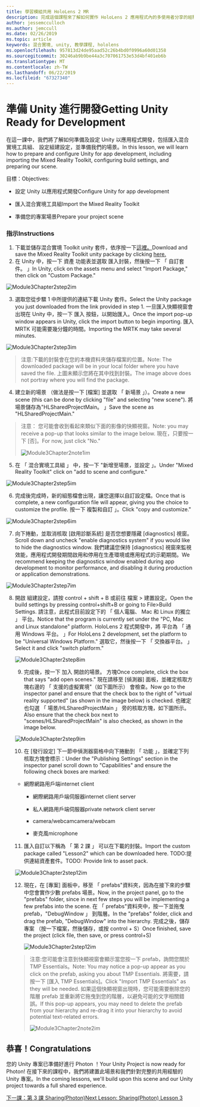 ```yaml
---
title: 學習模組共用 HoloLens 2 MR
description: 完成這個課程來了解如何實作 HoloLens 2 應用程式內的多使用者分享的經驗。
author: jessemcculloch
ms.author: jemccull
ms.date: 02/26/2019
ms.topic: article
keywords: 混合實境, unity, 教學課程, hololens
ms.openlocfilehash: 957813d24de95aad52c26b4bd0f0996a60d01358
ms.sourcegitcommit: 30246ab9b9be44a3c707061753e53d4bf401eb6b
ms.translationtype: MT
ms.contentlocale: zh-TW
ms.lasthandoff: 06/22/2019
ms.locfileid: "67327340"
---
```

# <a name="getting-unity-ready-for-development"></a><span data-ttu-id="e836a-104">**準備 Unity 進行開發**</span><span class="sxs-lookup"><span data-stu-id="e836a-104">**Getting Unity Ready for Development**</span></span> 

<span data-ttu-id="e836a-105">在這一課中，我們將了解如何準備及設定 Unity 以應用程式開發，包括匯入混合實境工具組、 設定組建設定，並準備我們的場景。</span><span class="sxs-lookup"><span data-stu-id="e836a-105">In this lesson, we will learn how to prepare and configure Unity for app development, including importing the Mixed Reality Toolkit, configuring build settings, and preparing our scene.</span></span>

<span data-ttu-id="e836a-106">目標：</span><span class="sxs-lookup"><span data-stu-id="e836a-106">Objectives:</span></span>

- <span data-ttu-id="e836a-107">設定 Unity 以應用程式開發</span><span class="sxs-lookup"><span data-stu-id="e836a-107">Configure Unity for app development</span></span>

- <span data-ttu-id="e836a-108">匯入混合實境工具組</span><span class="sxs-lookup"><span data-stu-id="e836a-108">Import the Mixed Reality Toolkit</span></span>

- <span data-ttu-id="e836a-109">準備您的專案場景</span><span class="sxs-lookup"><span data-stu-id="e836a-109">Prepare your project scene</span></span>

### <a name="instructions"></a><span data-ttu-id="e836a-110">指示</span><span class="sxs-lookup"><span data-stu-id="e836a-110">Instructions</span></span>

1. <span data-ttu-id="e836a-111">下載並儲存混合實境 Toolkit unity 套件，依序按一下[這裡。](https://github.com/microsoft/MixedRealityToolkit-Unity/releases/download/v2.0.0-RC1-Refresh/Microsoft.MixedReality.Toolkit.Unity.Foundation-v2.0.0-RC1-Refresh.unitypackage)</span><span class="sxs-lookup"><span data-stu-id="e836a-111">Download and save the Mixed Reality Toolkit unity package by clicking [here.](https://github.com/microsoft/MixedRealityToolkit-Unity/releases/download/v2.0.0-RC1-Refresh/Microsoft.MixedReality.Toolkit.Unity.Foundation-v2.0.0-RC1-Refresh.unitypackage)</span></span>
2. <span data-ttu-id="e836a-112">在 Unity 中，按一下 資產 功能表並選取 匯入封裝，然後按一下 「 自訂套件。 」</span><span class="sxs-lookup"><span data-stu-id="e836a-112">In Unity, click on the assets menu and select "Import Package," then click on "Custom Package."</span></span>

![Module3Chapter2step2im](images/module3chapter2step2im.PNG)

3. <span data-ttu-id="e836a-114">選取您從步驟 1 中所提供的連結下載 Unity 套件。</span><span class="sxs-lookup"><span data-stu-id="e836a-114">Select the Unity package you just downloaded from the link provided in step 1.</span></span> <span data-ttu-id="e836a-115">一旦匯入快顯視窗會出現在 Unity 中，按一下 匯入 按鈕，以開始匯入。</span><span class="sxs-lookup"><span data-stu-id="e836a-115">Once the import pop-up window appears in Unity, click the import button to begin importing.</span></span> <span data-ttu-id="e836a-116">匯入 MRTK 可能需要幾分鐘的時間。</span><span class="sxs-lookup"><span data-stu-id="e836a-116">Importing the MRTK may take several minutes.</span></span>

![Module3Chapter2step3im](images/module3chapter2step3im.PNG)

> <span data-ttu-id="e836a-118">注意:下載的封裝會在您的本機資料夾儲存檔案的位置。</span><span class="sxs-lookup"><span data-stu-id="e836a-118">Note: The downloaded package will be in your local folder where you have saved the file.</span></span> <span data-ttu-id="e836a-119">上圖未顯示您將在其中找到封裝。</span><span class="sxs-lookup"><span data-stu-id="e836a-119">The image above does not portray where you will find the package.</span></span>

4. <span data-ttu-id="e836a-120">建立新的場景 （做法是按一下 [檔案] 並選取 「 新場景 」）。</span><span class="sxs-lookup"><span data-stu-id="e836a-120">Create a new scene (this can be done by clicking "file" and selecting "new scene").</span></span> <span data-ttu-id="e836a-121">將場景儲存為"HLSharedProjectMain。 」</span><span class="sxs-lookup"><span data-stu-id="e836a-121">Save the scene as "HLSharedProjectMain."</span></span>

> <span data-ttu-id="e836a-122">注意： 您可能會收到看起來類似下面的影像的快顯視窗。</span><span class="sxs-lookup"><span data-stu-id="e836a-122">Note: you may receive a pop-up that looks similar to the image below.</span></span> <span data-ttu-id="e836a-123">現在，只要按一下 [否]。</span><span class="sxs-lookup"><span data-stu-id="e836a-123">For now, just click "No."</span></span>
>
> ![Module3Chapter2note1im](images/module3chapter2note1im.PNG)

5. <span data-ttu-id="e836a-125">在 「 混合實境工具組 」 中，按一下 "新增至場景，並設定 」。</span><span class="sxs-lookup"><span data-stu-id="e836a-125">Under "Mixed Reality Toolkit" click on "add to scene and configure."</span></span>

![Module3Chapter2step5im](images/module3chapter2step5im.PNG)

6. <span data-ttu-id="e836a-127">完成後完成時，新的組態檔會出現，讓您選擇以自訂設定檔。</span><span class="sxs-lookup"><span data-stu-id="e836a-127">Once that is complete, a new configuration file will appear, giving you the choice to customize the profile.</span></span> <span data-ttu-id="e836a-128">按一下 複製和自訂 」。</span><span class="sxs-lookup"><span data-stu-id="e836a-128">Click "copy and customize."</span></span>

![Module3Chapter2step6im](images/module3chapter2step6im.PNG)

7. <span data-ttu-id="e836a-130">向下捲動，並取消核取 [啟用診斷系統] 是否您想要隱藏 [diagnostics] 視窗。</span><span class="sxs-lookup"><span data-stu-id="e836a-130">Scroll down and uncheck "enable diagnostics system" if you would like to hide the diagnostics window.</span></span> <span data-ttu-id="e836a-131">我們建議您保持 [diagnostics] 視窗來監視效能，應用程式開發期間啟用和停用在生產環境或應用程式的示範期間。</span><span class="sxs-lookup"><span data-stu-id="e836a-131">We recommend keeping the diagnostics window enabled during app development to monitor performance, and disabling it during production or application demonstrations.</span></span>

![Module3Chapter2step7im](images/module3chapter2step7im.PNG)

8. <span data-ttu-id="e836a-133">開啟 組建設定，請按 control + shift + B 或前往 檔案 > 建置設定。</span><span class="sxs-lookup"><span data-stu-id="e836a-133">Open the build settings by pressing control+shift+B or going to File>Build Settings.</span></span> <span data-ttu-id="e836a-134">請注意，此程式目前設定下的 「 個人電腦、 Mac 和 Linux 的獨立 」 平台。</span><span class="sxs-lookup"><span data-stu-id="e836a-134">Notice that the program is currently set under the "PC, Mac and Linux standalone" platform.</span></span> <span data-ttu-id="e836a-135">HoloLens 2 程式開發中，將 平台為 「 通用 Windows 平台。 」</span><span class="sxs-lookup"><span data-stu-id="e836a-135">For HoloLens 2 development, set the platform to be "Universal Windows Platform."</span></span> <span data-ttu-id="e836a-136">選取它，然後按一下 「 交換器平台。 」</span><span class="sxs-lookup"><span data-stu-id="e836a-136">Select it and click "switch platform."</span></span>

   ![Module3Chapter2step8im](images/module3chapter2step8im.PNG)

   9. <span data-ttu-id="e836a-138">完成後，按一下 加入 開啟的場景。 方塊</span><span class="sxs-lookup"><span data-stu-id="e836a-138">Once complete, click the box that says "add open scenes."</span></span> <span data-ttu-id="e836a-139">現在請移至 [偵測器] 面板，並確定核取方塊右邊的 「 支援的虛擬實境"（如下圖所示） 會檢查。</span><span class="sxs-lookup"><span data-stu-id="e836a-139">Now go to the inspector panel and ensure that the check box to the right of "virtual reality supported" (as shown in the image below) is checked.</span></span> <span data-ttu-id="e836a-140">也確定也勾選 「 場景/HLSharedProjectMain 」 旁的核取方塊，如下圖所示。</span><span class="sxs-lookup"><span data-stu-id="e836a-140">Also ensure that the check box next to "scenes/HLSharedProjectMain" is also checked, as shown in the image below.</span></span>

   ![Module3Chapter2step9im](images/module3chapter2step9im.PNG)

   10. <span data-ttu-id="e836a-142">在 [發行設定] 下一節中偵測器窗格中向下捲動到 「 功能 」，並確定下列核取方塊會標示：</span><span class="sxs-lookup"><span data-stu-id="e836a-142">Under the "Publishing Settings" section in the inspector panel scroll down to "Capabilities" and ensure the following check boxes are marked:</span></span>
    - <span data-ttu-id="e836a-143">網際網路用戶端</span><span class="sxs-lookup"><span data-stu-id="e836a-143">internet client</span></span>
       
       - <span data-ttu-id="e836a-144">網際網路用戶端伺服器</span><span class="sxs-lookup"><span data-stu-id="e836a-144">internet client server</span></span>
       
       - <span data-ttu-id="e836a-145">私人網路用戶端伺服器</span><span class="sxs-lookup"><span data-stu-id="e836a-145">private network client server</span></span>
   
       - <span data-ttu-id="e836a-146">camera/webcam</span><span class="sxs-lookup"><span data-stu-id="e836a-146">camera/webcam</span></span>

       - <span data-ttu-id="e836a-147">麥克風</span><span class="sxs-lookup"><span data-stu-id="e836a-147">microphone</span></span>
   
   11. <span data-ttu-id="e836a-148">匯入自訂以下稱為 「 第 2 課 」 可以在下載的封裝。</span><span class="sxs-lookup"><span data-stu-id="e836a-148">Import the custom package called "Lesson2" which can be downloaded here.</span></span> <span data-ttu-id="e836a-149">TODO:提供連結資產套件。</span><span class="sxs-lookup"><span data-stu-id="e836a-149">TODO: Provide link to asset pack.</span></span>
   
   ![Module3Chapter2step12im](images/module3chapter2step11im.PNG)
   
   12. <span data-ttu-id="e836a-151">現在，在 [專案] 面板中，移至 「 prefabs"資料夾，因為在接下來的步驟中您會實作少數 prefabs 場景。</span><span class="sxs-lookup"><span data-stu-id="e836a-151">Now, in the project panel, go to the "prefabs" folder, since in next few steps you will be implementing a few prefabs into the scene.</span></span> <span data-ttu-id="e836a-152">在 「 prefabs"資料夾中，按一下並拖曳 prefab，"DebugWindow 」 到階層。</span><span class="sxs-lookup"><span data-stu-id="e836a-152">In the "prefabs" folder, click and drag the prefab, "DebugWindow" into the hierarchy.</span></span> <span data-ttu-id="e836a-153">完成之後，儲存專案 （按一下檔案，然後儲存，或按 control + S）</span><span class="sxs-lookup"><span data-stu-id="e836a-153">Once finished, save the project (click file, then save, or press control+S)</span></span>
   
       ![Module3Chapter2step12im](images/module3chapter2step12im.PNG)
   
   > <span data-ttu-id="e836a-155">注意:您可能會注意到快顯視窗會顯示當您按一下 prefab，詢問您關於 TMP Essentials。</span><span class="sxs-lookup"><span data-stu-id="e836a-155">Note: You may notice a pop-up appear as you click on the prefab, asking you about TMP Essentials.</span></span> <span data-ttu-id="e836a-156">將需要，請按一下 [匯入 TMP Essentials]。</span><span class="sxs-lookup"><span data-stu-id="e836a-156">Click "Import TMP Essentials" as they will be needed.</span></span> <span data-ttu-id="e836a-157">如果這個快顯視窗出現時，您可能需要刪除您的階層 prefab 並重新將它拖曳到您的階層，以避免可能的文字相關錯誤。</span><span class="sxs-lookup"><span data-stu-id="e836a-157">If this pop-up appears, you may need to delete the prefab from your hierarchy and re-drag it into your hierarchy to avoid potential text-related errors.</span></span>
   >
   > ![Module3Chapter2note2im](images/module3chapter2note2im.PNG)


## <a name="congratulations"></a><span data-ttu-id="e836a-159">恭喜！</span><span class="sxs-lookup"><span data-stu-id="e836a-159">Congratulations</span></span>

<span data-ttu-id="e836a-160">您的 Unity 專案已準備好進行 Photon ！</span><span class="sxs-lookup"><span data-stu-id="e836a-160">Your Unity Project is now ready for Photon!</span></span> <span data-ttu-id="e836a-161">在接下來的課程中，我們將建置此場景和我們針對完整的共用經驗的 Unity 專案。</span><span class="sxs-lookup"><span data-stu-id="e836a-161">In the coming lessons, we'll build upon this scene and our Unity project towards a full shared experience.</span></span>

<span data-ttu-id="e836a-162">[下一課：第 3 課 Sharing(Photon)](mrlearning-sharing(photon)-ch3.md)</span><span class="sxs-lookup"><span data-stu-id="e836a-162">[Next Lesson: Sharing(Photon) Lesson 3](mrlearning-sharing(photon)-ch3.md)</span></span>

